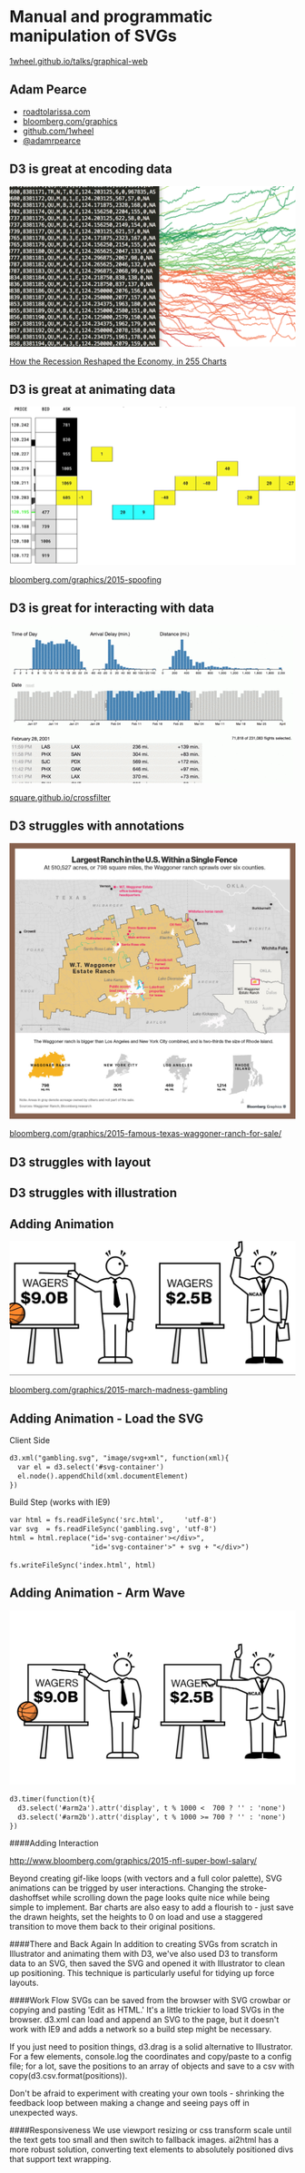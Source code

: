 # Manual and programmatic manipulation of SVGs

[1wheel.github.io/talks/graphical-web](http://1wheel.github.io/talks/graphical-web/#/)


## Adam Pearce
- [roadtolarissa.com](http://roadtolarissa.com)
- [bloomberg.com/graphics](https://bloomberg.com/graphics)
- [github.com/1wheel](https://github.com/1wheel)
- [@adamrpearce](https://twitter.com/adamrpearce)


<!-- Over the last few years, the acceleration of client-side javascript and development of D3 has enabled the creation of increasingly sophisticated interactive visualizations. Transforming data into an SVG with D3 makes many previously difficult tasks trivial. But other tasks -- like text positioning, layout and illustration -- are much easier with tools designed for manually manipulating SVGs, like Illustrator or Inkscape. This talk will discuss different techniques that Bloomberg Graphics uses to combine the two approaches.  -->


## D3 is great at encoding data

![255-charts](img/255-charts.png)

[How the Recession Reshaped the Economy, in 255 Charts](http://www.nytimes.com/interactive/2014/06/05/upshot/how-the-recession-reshaped-the-economy-in-255-charts.html
)


## D3 is great at animating data
![animated spoofing](img/spoofing.gif)

[bloomberg.com/graphics/2015-spoofing](http://www.bloomberg.com/graphics/2015-spoofing
)


## D3 is great for interacting with data
![crossfilter](img/crossfilter.gif)

[square.github.io/crossfilter](http://square.github.io/crossfilter/)


## D3 struggles with annotations

![waggoner](img/waggoner.jpg)

[bloomberg.com/graphics/2015-famous-texas-waggoner-ranch-for-sale/](http://www.bloomberg.com/graphics/2015-famous-texas-waggoner-ranch-for-sale/)


## D3 struggles with layout


## D3 struggles with illustration


<!-- By strategically placing illustrated elements in groups and loading an SVG in a browser, we can add rudimentary animations with d3.timer and d3.transition. Smoothly changing transform, translate and/or rotate over time creates the illusion of movement. Toggling the opacity of an arm or another object drawn in two different positions also brings static images to life.  -->

## Adding Animation

![march](img/march.gif)

[bloomberg.com/graphics/2015-march-madness-gambling](http://www.bloomberg.com/graphics/2015-march-madness-gambling/)


## Adding Animation - Load the SVG

<p class='lh'>Client Side</p>

    d3.xml("gambling.svg", "image/svg+xml", function(xml){
      var el = d3.select('#svg-container')
      el.node().appendChild(xml.documentElement)
    })

<p class='lh'>Build Step (works with IE9)</p>

    var html = fs.readFileSync('src.html',     'utf-8')
    var svg  = fs.readFileSync('gambling.svg', 'utf-8')
    html = html.replace("id='svg-container'></div>", 
                        "id='svg-container'>" + svg + "</div>")

    fs.writeFileSync('index.html', html)


## Adding Animation - Arm Wave

![waving](img/waving.svg)

    d3.timer(function(t){
      d3.select('#arm2a').attr('display', t % 1000 <  700 ? '' : 'none')
      d3.select('#arm2b').attr('display', t % 1000 >= 700 ? '' : 'none')
    })


####Adding Interaction

http://www.bloomberg.com/graphics/2015-nfl-super-bowl-salary/

Beyond creating gif-like loops (with vectors and a full color palette), SVG animations can be trigged by user interactions. Changing the stroke-dashoffset while scrolling down the page looks quite nice while being simple to implement. Bar charts are also easy to add a flourish to - just save the drawn heights, set the heights to 0 on load and use a staggered transition to move them back to their original positions.


####There and Back Again
In addition to creating SVGs from scratch in Illustrator and animating them with D3, we've also used D3 to transform data to an SVG, then saved the SVG and opened it with Illustrator to clean up positioning. This technique is particularly useful for tidying up force layouts. 

  
####Work Flow
SVGs can be saved from the browser with SVG crowbar or copying and pasting 'Edit as HTML.' It's a little trickier to load SVGs in the browser. d3.xml can load and append an SVG to the page, but it doesn't work with IE9 and adds a network so a build step might be necessary.  


If you just need to position things, d3.drag is a solid alternative to Illustrator. For a few elements, console.log the coordinates and copy/paste to a config file; for a lot, save the positions to an array of objects and save to a csv with copy(d3.csv.format(positions)).


Don't be afraid to experiment with creating your own tools - shrinking the feedback loop between making a change and seeing pays off in unexpected ways.


####Responsiveness
We use viewport resizing or css transform scale until the text gets too small and then switch to fallback images. ai2html has a more robust solution, converting text elements to absolutely positioned divs that support text wrapping. 